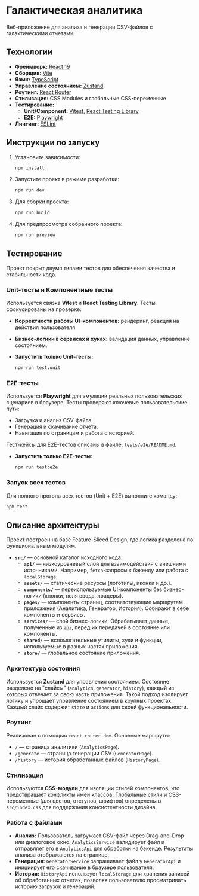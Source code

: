 # Галактическая аналитика

Веб-приложение для анализа и генерации CSV-файлов с галактическими отчетами.

## Технологии

- **Фреймворк:** [React 19](https://react.dev/)
- **Сборщик:** [Vite](https://vitejs.dev/)
- **Язык:** [TypeScript](https://www.typescriptlang.org/)
- **Управление состоянием:** [Zustand](https://github.com/pmndrs/zustand)
- **Роутинг:** [React Router](https://reactrouter.com/)
- **Стилизация:** CSS Modules и глобальные CSS-переменные
- **Тестирование:**
  - **Unit/Component:** [Vitest](https://vitest.dev/), [React Testing Library](https://testing-library.com/docs/react-testing-library/intro/)
  - **E2E:** [Playwright](https://playwright.dev/)
- **Линтинг:** [ESLint](https://eslint.org/)

## Инструкции по запуску

1.  Установите зависимости:

    ```sh
    npm install
    ```

2.  Запустите проект в режиме разработки:

    ```sh
    npm run dev
    ```

3.  Для сборки проекта:

    ```sh
    npm run build
    ```

4.  Для предпросмотра собранного проекта:
    ```sh
    npm run preview
    ```

## Тестирование

Проект покрыт двумя типами тестов для обеспечения качества и стабильности кода.

### Unit-тесты и Компонентные тесты

Используется связка **Vitest** и **React Testing Library**. Тесты сфокусированы на проверке:

- **Корректности работы UI-компонентов:** рендеринг, реакция на действия пользователя.
- **Бизнес-логики в сервисах и хуках:** валидация данных, управление состоянием.

- **Запустить только Unit-тесты:**
  ```sh
  npm run test:unit
  ```

### E2E-тесты

Используется **Playwright** для эмуляции реальных пользовательских сценариев в браузере. Тесты проверяют ключевые пользовательские пути:

- Загрузка и анализ CSV-файла.
- Генерация и скачивание отчета.
- Навигация по страницам и работа с историей.

Тест-кейсы для E2E-тестов описаны в файле: [`tests/e2e/README.md`](/tests/e2e/README.md).

- **Запустить только E2E-тесты:**
  ```sh
  npm run test:e2e
  ```

### Запуск всех тестов

Для полного прогона всех тестов (Unit + E2E) выполните команду:

```sh
npm test
```

## Описание архитектуры

Проект построен на базе Feature-Sliced Design, где логика разделена по функциональным модулям.

- **`src/`** — основной каталог исходного кода.
  - **`api/`** — низкоуровневый слой для взаимодействия с внешними источниками. Например, `fetch`-запросы к бэкенду или работа с `localStorage`.
  - **`assets/`** — статические ресурсы (логотипы, иконки и др.).
  - **`components/`** — переиспользуемые UI-компоненты без бизнес-логики (кнопки, поля ввода, лоадеры).
  - **`pages/`** — компоненты страниц, соответствующие маршрутам приложения (Аналитика, Генератор, История). Собирают в себе компоненты и сервисы.
  - **`services/`** — слой бизнес-логики. Обрабатывает данные, полученные из `api`, перед их передачей в состояние или компоненты.
  - **`shared/`** — вспомогательные утилиты, хуки и функции, используемые в разных частях приложения.
  - **`store/`** — глобальное состояние приложения.

### Архитектура состояния

Используется **Zustand** для управления состоянием. Состояние разделено на "слайсы" (`analytics`, `generator`, `history`), каждый из которых отвечает за свою часть приложения. Такой подход изолирует логику и упрощает управление состоянием в крупных проектах. Каждый слайс содержит `state` и `actions` для своей функциональности.

### Роутинг

Реализован с помощью `react-router-dom`. Основные маршруты:

- `/` — страница аналитики (`AnalyticsPage`).
- `/generate` — страница генерации CSV (`GeneratorPage`).
- `/history` — история обработанных файлов (`HistoryPage`).

### Стилизация

Используются **CSS-модули** для изоляции стилей компонентов, что предотвращает конфликты имен классов. Глобальные стили и CSS-переменные (для цветов, отступов, шрифтов) определены в `src/index.css` для поддержания консистентности дизайна.

### Работа с файлами

- **Анализ:** Пользователь загружает CSV-файл через Drag-and-Drop или диалоговое окно. `AnalyticsService` валидирует файл и отправляет его в `AnalyticsApi` для обработки на бэкенде. Результаты анализа отображаются на странице.
- **Генерация:** `GeneratorService` запрашивает файл у `GeneratorApi` и инициирует его скачивание в браузере пользователя.
- **История:** `HistoryApi` использует `localStorage` для хранения записей об обработанных отчетах, позволяя пользователю просматривать историю загрузок и генераций.
